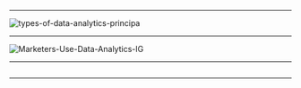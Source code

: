 
----------------

![types-of-data-analytics-principa](https://insights.principa.co.za/hs-fs/hubfs/blog-files/4-types-of-data-analytics-principa.png?t=1536317459287&width=734&height=406&name=4-types-of-data-analytics-principa.png)

-------------

![Marketers-Use-Data-Analytics-IG](https://taxandbusinessonline.villanova.edu/wp-content/themes/ckg-blank-child/img/resources/business/Marketers-Use-Data-Analytics-IG.png)

-----------

![]()

----------
